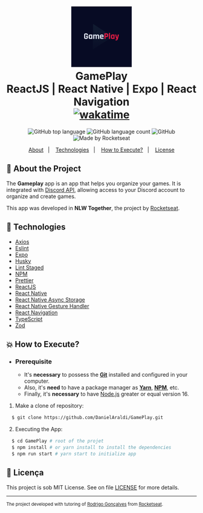 <h1 align="center">
  <img alt="GamePlay" src="./assets/adaptive-icon.png" width="160px" height="160px" />
  <br>GamePlay<br/>
  ReactJS | React Native | Expo | React Navigation
  <br/>
  <a href="https://wakatime.com/badge/user/920a7e43-2969-4212-82ff-1b375685ff58/project/2a382db3-f8fe-480e-be59-479ea5d4e06d">
    <img src="https://wakatime.com/badge/user/920a7e43-2969-4212-82ff-1b375685ff58/project/2a382db3-f8fe-480e-be59-479ea5d4e06d.svg" alt="wakatime">
  </a>
</h1>

<p align="center">
  <img alt="GitHub top language" src="https://img.shields.io/github/languages/top/DanielAraldi/GamePlay?style=flat-square">
  <img alt="GitHub language count" src="https://img.shields.io/github/languages/count/DanielAraldi/GamePlay?style=flat-square">
  <img alt="GitHub" src="https://img.shields.io/github/license/DanielAraldi/GamePlay?style=flat-square">
  <img alt="Made by Rocketseat" src="https://img.shields.io/badge/made%20by-Rocketseat-%237519C1?style=flat-square"><br/>
</p>

<p align="center">
  <a href="#bookmark-about-the-project">About</a>&nbsp;&nbsp;&nbsp;|&nbsp;&nbsp;&nbsp;
  <a href="#rocket-technologies">Technologies</a>&nbsp;&nbsp;&nbsp;|&nbsp;&nbsp;&nbsp;
  <a href="#boom-how-to-execute">How to Execute?</a>&nbsp;&nbsp;&nbsp;|&nbsp;&nbsp;&nbsp;
  <a href="#memo-licença">License</a>
</p>

## :bookmark: About the Project

The **Gameplay** app is an app that helps you organize your games. It is integrated with [Discord API](https://discord.com/developers/docs/intro), allowing access to your Discord account to organize and create games.

This app was developed in **NLW Together**, the project by [Rocketseat](https://www.rocketseat.com.br/).

## :rocket: Technologies

- [Axios](https://github.com/axios/axios)
- [Eslint](https://eslint.org/)
- [Expo](https://expo.io/)
- [Husky](https://typicode.github.io/husky/)
- [Lint Staged](https://github.com/lint-staged/lint-staged)
- [NPM](https://www.npmjs.com/)
- [Prettier](https://prettier.io/)
- [ReactJS](https://reactjs.org/)
- [React Native](http://facebook.github.io/react-native/)
- [React Native Async Storage](https://react-native-async-storage.github.io/async-storage/)
- [React Native Gesture Handler](https://docs.swmansion.com/react-native-gesture-handler/)
- [React Navigation](https://reactnavigation.org/)
- [TypeScript](https://www.typescriptlang.org/)
- [Zod](https://zod.dev/)

## :boom: How to Execute?

- ### **Prerequisite**

  - It's **necessary** to possess the **[Git](https://git-scm.com/)** installed and configured in your computer.
  - Also, it's **need** to have a package manager as **[Yarn](https://yarnpkg.com/)**, **[NPM](https://www.npmjs.com/)**, etc.
  - Finally, it's **necessary** to have [Node.js](https://nodejs.org/en) greater or equal version 16.

1. Make a clone of repository:

```sh
  $ git clone https://github.com/DanielAraldi/GamePlay.git
```

2. Executing the App:

```sh
  $ cd GamePlay # root of the projet
  $ npm install # or yarn install to install the dependencies
  $ npm run start # yarn start to initialize app
```

## :memo: Licença

This project is sob MIT License. See on file [LICENSE](./LICENSE) for more details.

---

<sup>The project developed with tutoring of [Rodrigo Gonçalves](https://github.com/rodrigorgtic) from [Rocketseat](https://www.rocketseat.com.br/).</sup>
